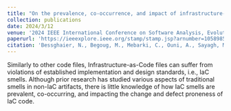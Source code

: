 ```yaml
---
title: "On the prevalence, co-occurrence, and impact of infrastructure-as-code smells"
collection: publications
date: 2024/3/12
venue: '2024 IEEE International Conference on Software Analysis, Evolution and Reengineering (SANER)'
paperurl: 'https://ieeexplore.ieee.org/stamp/stamp.jsp?arnumber=10589858'
citation: 'Bessghaier, N., Begoug, M., Mebarki, C., Ouni, A., Sayagh, M., & Mkaouer, M. W. (2024, March). On the prevalence, co-occurrence, and impact of infrastructure-as-code smells. In 2024 IEEE International Conference on Software Analysis, Evolution and Reengineering (SANER) (pp. 23-34). IEEE.'
---
```

Similarly to other code files, Infrastructure-as-Code files can suffer from violations of established implementation and design standards, i.e., IaC smells. Although prior research has studied various aspects of traditional smells in non-IaC artifacts, there is little knowledge of how IaC smells are prevalent, co-occurring, and impacting the change and defect proneness of IaC code. 
